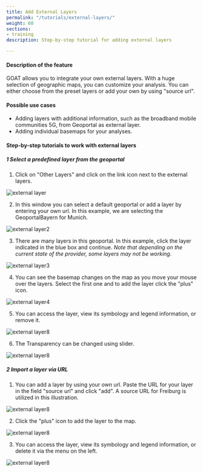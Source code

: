 ```yaml
---
title: Add External Layers
permalink: "/tutorials/external-layers/"
weight: 60
sections:
- training
description: Step-by-step tutorial for adding external layers

---
```

#### Description of the feature

GOAT allows you to integrate your own external layers. With a huge selection of geographic maps, you can customize your analysis. You can either choose from the preset layers or add your own by using "source url".

#### Possible use cases

* Adding layers with additional information, such as the broadband mobile communities 5G, from Geoportal as external layer.
* Adding individual basemaps for your analyses.


#### Step-by-step tutorials to work with external layers

##### 1 Select a predefined layer from the geoportal


1. Click on "Other Layers" and click on the link icon next to the external layers.

<img src="/images/tutorials/External-layers/external-layer1-add-en.webp" alt="external layer" style="max-height:400px;"/>

2. In this window you can select a default geoportal or add a layer by entering your own url. In this example, we are selecting the GeoportalBayern for Munich.

<img src="/images/tutorials/External-layers/external-layer2-geoportalchoose-en.webp" alt="external layer2" style="max-height:400px;"/>

3. There are many layers in this geoportal. In this example, click the layer indicated in the blue box and continue. _Note that depending on the current state of the provider, some layers may not be working._

<img src="/images/tutorials/External-layers/external-layer3-select-en.webp" alt="external layer3" style="max-height:400px;"/>

4. You can see the basemap changes on the map as you move your mouse over the layers. Select the first one and to add the layer click the "plus" icon.

<img src="/images/tutorials/External-layers/external-layer4geoportalimport-en.webp" alt="external layer4" style="max-height:400px;"/>

5. You can access the layer, view its symbology and legend information, or remove it. 

<img src="/images/tutorials/External-layers/external-layer8-addedfromgeoportal-en.webp" alt="external layer8" style="max-height:400px;"/>  

6. The Transparency can be changed using slider.
  
<img src="/images/tutorials/External-layers/external-layer9-changetransp-en.webp" alt="external layer8" style="max-height:400px;"/>


##### 2 Import a layer via URL

1. You can add a layer by using your own url. Paste the URL for your layer in the field "source url" and click "add". A source URL for Freiburg is utilized in this illustration.

<img src="/images/tutorials/External-layers/external-layer5-url-en.webp" alt="external layer8" style="max-height:400px;"/>

2. Click the "plus" icon to add the layer to the map.

<img src="/images/tutorials/External-layers/external-layer6-importfromurl-en.webp" alt="external layer8" style="max-height:400px;"/>

3. You can access the layer, view its symbology and legend information, or delete it via the menu on the left. 

<img src="/images/tutorials/External-layers/external-layer7-addedfromurl-en.webp" alt="external layer8" style="max-height:400px;"/>








